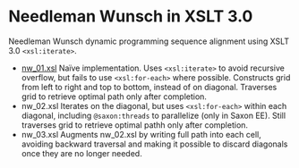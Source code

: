 # Needleman Wunsch in XSLT 3.0

Needleman Wunsch dynamic programming sequence alignment using XSLT 3.0 `<xsl:iterate>`.

* [nw_01.xsl](./nw_01.xsl) Naïve implementation. Uses `<xsl:iterate>` to avoid recursive overflow, but fails to use `<xsl:for-each>` where possible. Constructs grid from left to right and top to bottom, instead of on diagonal. Traverses grid to retrieve optimal path only after completion.
* nw_02.xsl Iterates on the diagonal, but uses `<xsl:for-each>` within each diagonal, including `@saxon:threads` to parallelize (only in Saxon EE). Still traverses grid to retrieve optimal pathh only after completion.
* nw_03.xsl Augments nw_02.xsl by writing full path into each cell, avoiding backward traversal and making it possible to discard diagonals once they are no longer needed.